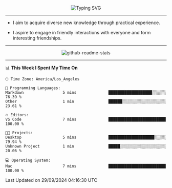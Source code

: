 <p align="center">
  <img src="https://readme-typing-svg.demolab.com?font=Fira+Code&weight=500&size=32&duration=2500&pause=1600&center=true&vCenter=true&random=false&width=1024&height=64&lines=Hi+there+%F0%9F%91%8B;I'm+delighted+you+could+make+it+here+%F0%9F%8E%89;I'm+Harry%2C+a+college+student+still+finding+my+way" alt="Typing SVG" />
</p>


---


- I aim to acquire diverse new knowledge through practical experience.

- I aspire to engage in friendly interactions with everyone and form interesting friendships.


---


<p align="center">
  <img src="https://github-readme-stats.vercel.app/api?username=Harry-Jing&show_icons=true" alt="github-readme-stats"/>
</p>


---

<!--START_SECTION:waka-->
📊 **This Week I Spent My Time On** 

```text
🕑︎ Time Zone: America/Los_Angeles

💬 Programming Languages: 
Markdown                 5 mins              ███████████████████░░░░░░   76.39 % 
Other                    1 min               ██████░░░░░░░░░░░░░░░░░░░   23.61 % 

🔥 Editors: 
VS Code                  7 mins              █████████████████████████   100.00 % 

🐱‍💻 Projects: 
Desktop                  5 mins              ████████████████████░░░░░   79.94 % 
Unknown Project          1 min               █████░░░░░░░░░░░░░░░░░░░░   20.06 % 

💻 Operating System: 
Mac                      7 mins              █████████████████████████   100.00 % 
```


 Last Updated on 29/09/2024 04:16:30 UTC
<!--END_SECTION:waka-->
